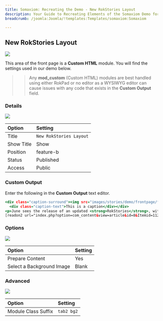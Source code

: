 ```yaml
---
title: Somaxiom: Recreating the Demo - New RokStories Layout
description: Your Guide to Recreating Elements of the Somaxiom Demo for Joomla
breadcrumb: /joomla:Joomla/!templates:Templates/somaxiom:Somaxiom

---
```


New RokStories Layout
-----

![][demo]

This area of the front page is a **Custom HTML** module. You will find the settings used in our demo below.

>> Any **mod_custom** (Custom HTML) modules are best handled using either RokPad or no editor as a WYSIWYG editor can cause issues with any code that exists in the **Custom Output** field.

### Details

![][demo2]

|   Option   |         Setting         |
| :--------- | :---------------------- |
| Title      | `New RokStories Layout` |
| Show Title | Show                    |
| Position   | feature-b               |
| Status     | Published               |
| Access     | Public                  |

### Custom Output

Enter the following in the **Custom Output** text editor.

~~~ .html
<div class="caption-surround"><img src="images/stories/demo/frontpage/feature-b1.jpg" width="260" height="94" alt="Feature Image" class="fp-image" /><div class="caption-icon">0</div>
  <div class="caption-text">This is a caption</div></div>
<p>June sees the release of an updated <strong>RokStories</strong>, with a 5th layout option with <strong>image masking</strong>, as well as <strong>vertical number listing</strong>.</p>
[readon2 url="index.php?option=com_content&view=article&id=8&Itemid=112"]More Extension Information[/readon2]
~~~

### Options

![][demo3]

|           Option          | Setting |
| :------------------------ | :------ |
| Prepare Content           | Yes     |
| Select a Background Image | Blank   |

### Advanced

![][demo4]

|        Option       |  Setting   |
| :------------------ | :--------- |
| Module Class Suffix | `tab2 bg2` |

[demo]: assets/demo_4.jpeg
[demo2]: assets/demo_4a.jpeg
[demo3]: assets/demo_4b.jpeg
[demo4]: assets/demo_4c.jpeg